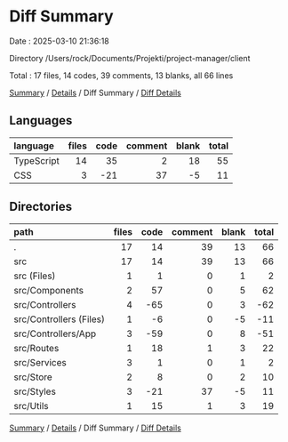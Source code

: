 # Diff Summary

Date : 2025-03-10 21:36:18

Directory /Users/rock/Documents/Projekti/project-manager/client

Total : 17 files,  14 codes, 39 comments, 13 blanks, all 66 lines

[Summary](results.md) / [Details](details.md) / Diff Summary / [Diff Details](diff-details.md)

## Languages
| language | files | code | comment | blank | total |
| :--- | ---: | ---: | ---: | ---: | ---: |
| TypeScript | 14 | 35 | 2 | 18 | 55 |
| CSS | 3 | -21 | 37 | -5 | 11 |

## Directories
| path | files | code | comment | blank | total |
| :--- | ---: | ---: | ---: | ---: | ---: |
| . | 17 | 14 | 39 | 13 | 66 |
| src | 17 | 14 | 39 | 13 | 66 |
| src (Files) | 1 | 1 | 0 | 1 | 2 |
| src/Components | 2 | 57 | 0 | 5 | 62 |
| src/Controllers | 4 | -65 | 0 | 3 | -62 |
| src/Controllers (Files) | 1 | -6 | 0 | -5 | -11 |
| src/Controllers/App | 3 | -59 | 0 | 8 | -51 |
| src/Routes | 1 | 18 | 1 | 3 | 22 |
| src/Services | 3 | 1 | 0 | 1 | 2 |
| src/Store | 2 | 8 | 0 | 2 | 10 |
| src/Styles | 3 | -21 | 37 | -5 | 11 |
| src/Utils | 1 | 15 | 1 | 3 | 19 |

[Summary](results.md) / [Details](details.md) / Diff Summary / [Diff Details](diff-details.md)